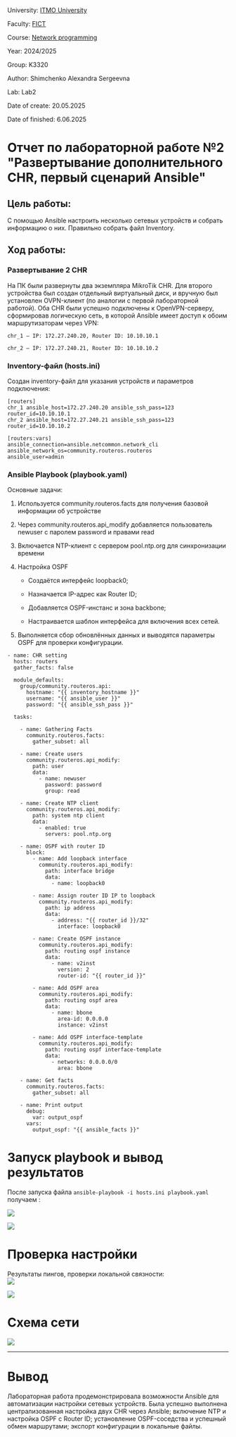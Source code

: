 University: [ITMO University](https://itmo.ru/ru/)

Faculty: [FICT](https://fict.itmo.ru)

Course: [Network programming](https://github.com/itmo-ict-faculty/network-programming)

Year: 2024/2025

Group: K3320

Author: Shimchenko Alexandra Sergeevna

Lab: Lab2

Date of create: 20.05.2025

Date of finished: 6.06.2025

# Отчет по лабораторной работе №2 "Развертывание дополнительного CHR, первый сценарий Ansible" #

## Цель работы: ##
С помощью Ansible настроить несколько сетевых устройств и собрать информацию о них. Правильно собрать файл Inventory.

## Ход работы: ##


### Развертывание 2 CHR  ###
На ПК были развернуты два экземпляра MikroTik CHR. Для второго устройства был создан отдельный виртуальный диск, и вручную был установлен OVPN-клиент (по аналогии с первой лабораторной работой). Оба CHR были успешно подключены к OpenVPN-серверу, сформировав логическую сеть, в которой Ansible имеет доступ к обоим маршрутизаторам через VPN:
```
chr_1 — IP: 172.27.240.20, Router ID: 10.10.10.1

chr_2 — IP: 172.27.240.21, Router ID: 10.10.10.2
```

### Inventory-файл (hosts.ini) ###
Создан inventory-файл для указания устройств и параметров подключения:
```
[routers]
chr_1 ansible_host=172.27.240.20 ansible_ssh_pass=123 router_id=10.10.10.1
chr_2 ansible_host=172.27.240.21 ansible_ssh_pass=123 router_id=10.10.10.2

[routers:vars]
ansible_connection=ansible.netcommon.network_cli
ansible_network_os=community.routeros.routeros
ansible_user=admin
```
### Ansible Playbook (playbook.yaml) ###

Основные задачи:
1. Используется community.routeros.facts для получения базовой информации об устройстве

2. Через community.routeros.api_modify добавляется пользователь newuser с паролем password и правами read

3. Включается NTP-клиент с сервером pool.ntp.org для синхронизации времени

4. Настройка OSPF

    - Создаётся интерфейс loopback0;

    - Назначается IP-адрес как Router ID;

    - Добавляется OSPF-инстанс и зона backbone;

    - Настраивается шаблон интерфейса для включения всех сетей.

5. Выполняется сбор обновлённых данных и выводятся параметры OSPF для проверки конфигурации.

```
- name: CHR setting
  hosts: routers
  gather_facts: false

  module_defaults:
    group/community.routeros.api:
      hostname: "{{ inventory_hostname }}"
      username: "{{ ansible_user }}"
      password: "{{ ansible_ssh_pass }}"

  tasks:

    - name: Gathering Facts
      community.routeros.facts:
        gather_subset: all

    - name: Create users
      community.routeros.api_modify:
        path: user
        data:
          - name: newuser
            password: password
            group: read

    - name: Create NTP client
      community.routeros.api_modify:
        path: system ntp client
        data:
          - enabled: true
            servers: pool.ntp.org

    - name: OSPF with router ID
      block:
        - name: Add loopback interface
          community.routeros.api_modify:
            path: interface bridge
            data:
              - name: loopback0

        - name: Assign router ID IP to loopback
          community.routeros.api_modify:
            path: ip address
            data:
              - address: "{{ router_id }}/32"
                interface: loopback0

        - name: Create OSPF instance
          community.routeros.api_modify:
            path: routing ospf instance
            data:
              - name: v2inst
                version: 2
                router-id: "{{ router_id }}"

        - name: Add OSPF area
          community.routeros.api_modify:
            path: routing ospf area
            data:
              - name: bbone
                area-id: 0.0.0.0
                instance: v2inst

        - name: Add OSPF interface-template
          community.routeros.api_modify:
            path: routing ospf interface-template
            data:
              - networks: 0.0.0.0/0
                area: bbone

    - name: Get facts
      community.routeros.facts:
        gather_subset: all

    - name: Print output
      debug:
        var: output_ospf
      vars:
        output_ospf: "{{ ansible_facts }}"

```


# Запуск playbook и вывод результатов    
После запуска файла `ansible-playbook -i hosts.ini playbook.yaml` получаем :  

![](pics/1.jpg)
  
![](pics/2.jpg) 
 
  
# Проверка настройки 

Результаты пингов, проверки локальной связности:  
![](pics/3.jpg)
  
![](pics/4.jpg) 

# Схема сети   
![](pics/5.jpg)

---  
# Вывод
Лабораторная работа продемонстрировала возможности Ansible для автоматизации настройки сетевых устройств. Была успешно выполнена централизованная настройка двух CHR через Ansible; включение NTP и настройка OSPF с Router ID; установление OSPF-соседства и успешный обмен маршрутами; экспорт конфигурации в локальные файлы.
